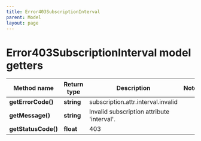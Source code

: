 ```yaml
---
title: Error403SubscriptionInterval
parent: Model
layout: page
---
```


# Error403SubscriptionInterval model getters

Method name | Return type | Description | Notes
------------ | ------------- | ------------- | -------------
**getErrorCode()** | **string** | subscription.attr.interval.invalid |
**getMessage()** | **string** | Invalid subscription attribute 'interval'. |
**getStatusCode()** | **float** | 403 |

